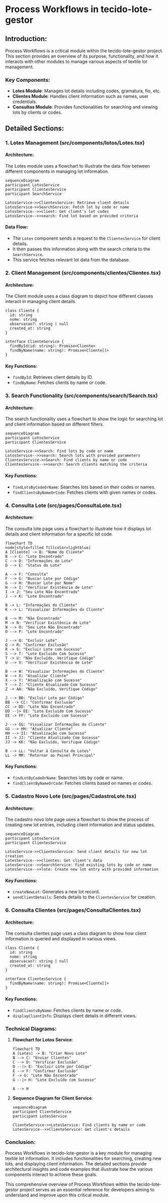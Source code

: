 # Process Workflows in tecido-lote-gestor

## Introduction:

Process Workflows is a critical module within the tecido-lote-gestor project. This section provides an overview of its purpose, functionality, and how it interacts with other modules to manage various aspects of textile lot management.

### Key Components:

- **Lotes Module**: Manages lot details including codes, gramatura, fio, etc.
- **Clientes Module**: Handles client information such as names, user credentials.
- **Consultas Module**: Provides functionalities for searching and viewing lots by clients or codes.

## Detailed Sections:

### 1. Lotes Management (src/components/lotos/Lotes.tsx)

#### Architecture:
The Lotes module uses a flowchart to illustrate the data flow between different components in managing lot information. 

```
sequenceDiagram
participant LotosService
participant ClientesService
participant SearchService

LotosService->>ClientesService: Retrieve client details
LotosService->>SearchService: Fetch lot by code or name
LotosService-->>client: Get client's lot codes
LotosService-->>search: Find lot based on provided criteria
```

#### Data Flow:
- The `Lotes` component sends a request to the `ClientesService` for client details.
- It then passes this information along with the search criteria to the `SearchService`.
- This service fetches relevant lot data from the database.

### 2. Client Management (src/components/clientes/Clientes.tsx)

#### Architecture:
The Client module uses a class diagram to depict how different classes interact in managing client details.

```
class Cliente {
  id: string
  nome: string
  observacao?: string | null
  created_at: string
}

interface ClienteService {
  findById(id: string): Promise<Cliente>
  findByName(name: string): Promise<Cliente[]>
}
```

#### Key Functions:
- `findById`: Retrieves client details by ID.
- `findByName`: Fetches clients by name or code.

### 3. Search Functionality (src/components/search/Search.tsx)

#### Architecture:
The search functionality uses a flowchart to show the logic for searching lot and client information based on different filters.

```
sequenceDiagram
participant LotosService
participant ClientesService

LotosService->>Search: Find lots by code or name
LotosService-->>search: Search lots with provided parameters
ClientesService->>Search: Find clients by name or code
ClientesService-->>search: Search clients matching the criteria
```

#### Key Functions:
- `findLotsByCodeOrName`: Searches lots based on their codes or names.
- `findClientsByNameOrCode`: Fetches clients with given names or codes.

### 4. Consulta Lote (src/pages/ConsultaLote.tsx)

#### Architecture:
The consulta lote page uses a flowchart to illustrate how it displays lot details and client information for a specific lot code.

```
flowchart TD
node[style=filled fillcolor=lightblue]
A [Cliente] -> B: "Nome do Cliente"
B --> C: "Lote Encontrado"
C --> D: "Informações do Lote"
D --> E: "Status do Lote"

A --> F: "Consulta"
F --> G: "Buscar Lote por Código" 
G --> H: "Buscar Lote por Nome" 
H --> I: "Verificar Existência de Lote"
I -> J: "Seu Lote Não Encontrado"
J --> K: "Lote Encontrado"

B -> L: "Informações do Cliente"
K --> L: "Visualizar Informações do Cliente"

B --> M: "Não Encontrado"
M -> N: "Verificar Existência de Lote" 
N --> O: "Seu Lote Não Encontrado"
O --> P: "Lote Encontrado"

J --> Q: "Excluir Lote"
Q -> R: "Confirmar Exclusão"
R -> S: "Excluir Lote com Sucesso"
S --> T: "Lote Excluído Com Sucesso" 
T -> U: "Não Excluído, Verifique Código"
U --> V: "Verificar Existência de Lote"

B --> W: "Visualizar Informações do Cliente"
W --> X: "Atualizar Cliente"
X --> Y: "Atualização com Sucesso"
Y --> Z: "Cliente Atualizado Com Sucesso" 
Z -> AA: "Não Excluído, Verifique Código"

J --> BB: "Excluir Lote por Código"
BB --> CC: "Confirmar Exclusão"
CC -> DD: "Lote Não Encontrado"
DD --|> EE: "Lote Excluído Com Sucesso" 
EE -> FF: "Lote Excluído com Sucesso" 

J --> GG: "Visualizar Informações do Cliente"
GG --> HH: "Atualizar Cliente"
HH --> II: "Atualização com Sucesso"
II -> JJ: "Cliente Atualizado Com Sucesso" 
JJ -> KK: "Não Excluído, Verifique Código"

B --> LL: "Voltar à Consulta de Lotes"
LL -> MM: "Retornar ao Painel Principal"
```

#### Key Functions:
- `findLotByCodeOrName`: Searches lots by code or name.
- `findClientByNameOrCode`: Fetches clients based on names or codes.

### 5. Cadastro Novo Lote (src/pages/CadastroLote.tsx)

#### Architecture:
The cadastro novo lote page uses a flowchart to show the process of creating new lot entries, including client information and status updates.

```
sequenceDiagram
participant LotosService
participant ClientesService

LotosService->>ClientesService: Send client details for new lot creation
LotesService-->>clientes: Get client's data
LotesService-->>SearchService: Find existing lots by code or name
LotesService-->>lote: Create new lot entry with provided information
```

#### Key Functions:
- `createNewLot`: Generates a new lot record.
- `sendClientDetails`: Sends details to the `ClientesService` for creation.

### 6. Consulta Clientes (src/pages/ConsultaClientes.tsx)

#### Architecture:
The consulta clientes page uses a class diagram to show how client information is queried and displayed in various views.

```
class Cliente {
  id: string
  nome: string
  observacao?: string | null
  created_at: string
}

interface ClientesService {
  findByName(name: string): Promise<Cliente[]>
}
```

#### Key Functions:
- `findClientsByName`: Fetches clients by name or code.
- `displayClientInfo`: Displays client details in different views.

### Technical Diagrams:

1. **Flowchart for Lotos Service**:
   ```
   flowchart TD
   A [Lotes] -> B: "Criar Novo Lote"
   B --> C: "Enviar Clientes" 
   C --> D: "Verificar Exclusão" 
   D --|> E: "Excluir Lote por Código" 
   E --> F: "Confirmar Exclusão" 
   F -> G: "Lote Não Encontrado" 
   G --|> H: "Lote Excluído com Sucesso"
   
   A --> H
   ```

2. **Sequence Diagram for Client Service**:
   ```
   sequenceDiagram
   participant ClienteService
   participant LotesService
   
   ClienteService->>LotesService: Find clients by name or code
   LotesService-->>ClienteService: Get client's details
   ```

### Conclusion:

Process Workflows in tecido-lote-gestor is a key module for managing textile lot information. It includes functionalities for searching, creating new lots, and displaying client information. The detailed sections provide architectural insights and code examples that illustrate how the various components interact to achieve these goals.

This comprehensive overview of Process Workflows within the tecido-lote-gestor project serves as an essential reference for developers aiming to understand and improve upon this critical module.
